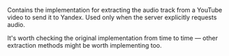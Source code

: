 Contains the implementation for extracting the audio track from a YouTube video to send it to Yandex. Used only when the server explicitly requests audio.

It's worth checking the original implementation from time to time — other extraction methods might be worth implementing too.
